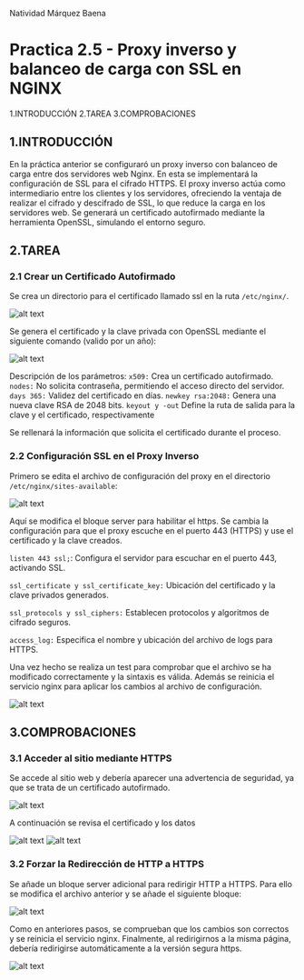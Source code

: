 Natividad Márquez Baena

# Practica 2.5 - Proxy inverso y balanceo de carga con SSL en NGINX

1.INTRODUCCIÓN
2.TAREA
3.COMPROBACIONES

## 1.INTRODUCCIÓN
En la práctica anterior se configuraró un proxy inverso con balanceo de carga entre dos servidores web Nginx. En esta  se implementará la configuración de SSL para el cifrado HTTPS. El proxy inverso actúa como intermediario entre los clientes y los servidores, ofreciendo la ventaja de realizar el cifrado y descifrado de SSL, lo que reduce la carga en los servidores web. Se generará un certificado autofirmado mediante la herramienta OpenSSL, simulando el entorno seguro.

## 2.TAREA
### 2.1 Crear un Certificado Autofirmado
Se crea un directorio para el certificado llamado ssl en la ruta `/etc/nginx/`.

![alt text](image.png)

Se genera el certificado y la clave privada con OpenSSL mediante el siguiente comando (valido por un año):

![alt text](image-1.png)

Descripción de los parámetros:
`x509:` Crea un certificado autofirmado.
`nodes:` No solicita contraseña, permitiendo el acceso directo del servidor.
`days 365:` Validez del certificado en días.
`newkey rsa:2048:` Genera una nueva clave RSA de 2048 bits.
`keyout y -out` Define la ruta de salida para la clave y el certificado, respectivamente

Se rellenará la información que solicita el certificado durante el proceso.

### 2.2  Configuración SSL en el Proxy Inverso
Primero se edita el archivo de configuración del proxy en el directorio `/etc/nginx/sites-available`:

![alt text](image-2.png)

Aquí se modifica el bloque server para habilitar el https. Se cambia la configuración para que el proxy escuche en el puerto 443 (HTTPS) y use el certificado y la clave creados.

`listen 443 ssl;`: Configura el servidor para escuchar en el puerto 443, activando SSL.

`ssl_certificate y ssl_certificate_key:` Ubicación del certificado y la clave privados generados.

`ssl_protocols y ssl_ciphers:` Establecen protocolos y algoritmos de cifrado seguros.

`access_log:` Especifica el nombre y ubicación del archivo de logs para HTTPS.

Una vez hecho se realiza un test para comprobar que el archivo se ha modificado correctamente y la sintaxis es válida. Además se reinicia el servicio nginx para aplicar los cambios al archivo de configuración.

![alt text](image-3.png)

## 3.COMPROBACIONES

### 3.1 Acceder al sitio mediante HTTPS

 Se accede al sitio web y debería aparecer una advertencia de seguridad, ya que se trata de un certificado autofirmado.
 
 ![alt text](image-4.png)
 
 A continuación se revisa el certificado y los datos 
 
 ![alt text](image-5.png)
 ![alt text](image-6.png)

### 3.2  Forzar la Redirección de HTTP a HTTPS

 Se añade un bloque server adicional para redirigir HTTP a HTTPS. Para ello se modifica el archivo anterior y se
 añade el siguiente bloque:

![alt text](image-7.png)

Como en anteriores pasos, se comprueban que los cambios son correctos y se reinicia el servicio nginx.
Finalmente, al redirigirnos a la misma página, debería redirigirse automáticamente a la versión segura https.

![alt text](image-8.png)